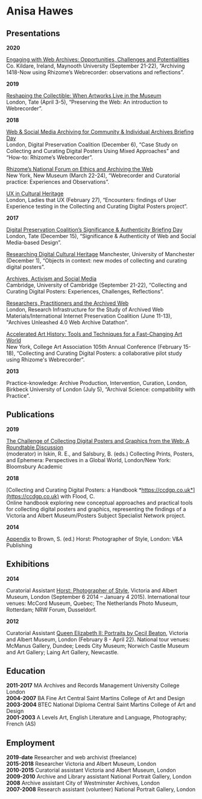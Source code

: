 # Anisa Hawes

## Presentations

**2020**  

[Engaging with Web Archives: Opportunities, Challenges and Potentialities](https://ewaconference.com/
)  
Co. Kildare, Ireland, Maynooth University (September 21-22), “Archiving 1418-Now using Rhizome’s Webrecorder: observations and reflections”.

**2019**  

[Reshaping the Collectible: When Artworks Live in the Museum](https://www.tate.org.uk/whats-on/tate-modern/tate-exchange/workshop/lives-net-art)  
London, Tate (April 3-5), “Preserving the Web: An introduction to Webrecorder”.


**2018**  

[Web & Social Media Archiving for Community & Individual Archives Briefing Day](https://www.dpconline.org/events/web-social-media-archiving-for-community-individual-archives)  
London, Digital Preservation Coalition (December 6), “Case Study on Collecting and Curating Digital Posters Using Mixed Approaches” and “How-to: Rhizome’s Webrecorder”.


[Rhizome’s National Forum on Ethics and Archiving the Web](https://eaw.rhizome.org)  
New York, New Museum (March 22-24), “Webrecorder and Curatorial practice: Experiences and Observations”.

[UX in Cultural Heritage](https://www.eventbrite.co.uk/e/ux-in-cultural-heritage-tickets-42824805145#)  
London, Ladies that UX (February 27), “Encounters: findings of User Experience testing in the Collecting and Curating Digital Posters project”.

**2017**  

[Digital Preservation Coalition’s Significance & Authenticity Briefing Day](https://dpconline.org/events/past-events/sigauthbd)  
London, Tate (December 15), “Significance & Authenticity of Web and Social Media-based Design”. 

[Researching Digital Cultural Heritage](http://documents.manchester.ac.uk/display.aspx?DocID=33837)
Manchester, University of Manchester (December 1), “Objects in context: new modes of collecting and curating digital posters”. 

[Archives, Activism and Social Media](https://bit.ly/2UKP6lt)  
Cambridge, University of Cambridge (September 21-22), “Collecting and Curating Digital Posters: Experiences, Challenges, Reflections”.  

[Researchers, Practitioners and the Archived Web](http://archivesunleashed.com/)  
London, Research Infrastructure for the Study of Archived Web Materials/International Internet Preservation Coalition (June 11-13), "Archives Unleashed 4.0 Web Archive Datathon".

[Accelerated Art History: Tools and Techniques for a Fast-Changing Art World](https://www.collegeart.org/pdf/conference/conference-program-2017.pdf)  
New York, College Art Association 105th Annual Conference (February 15-18), “Collecting and Curating Digital Posters: a collaborative pilot study using Rhizome's Webrecorder”.


**2013**
 
Practice-knowledge: Archive Production, Intervention, Curation, London, Birkbeck University of London (July 5), “Archival Science: compatibility with Practice”.

## Publications

**2019**

[The Challenge of Collecting Digital Posters and Graphics from the Web: A Roundtable Discussion](https://www.bloomsbury.com/uk/collecting-prints-posters-and-ephemera-9781501338496/)  
(moderator) in Iskin, R. E., and Salsbury, B. (eds.) Collecting Prints, Posters, and Ephemera: Perspectives in a Global World, London/New York: Bloomsbury Academic

**2018**

[Collecting and Curating Digital Posters: a Handbook *https://ccdgp.co.uk*](https://ccdgp.co.uk) with Flood, C.  
Online handbook exploring new conceptual approaches and practical tools for collecting digital posters and graphics, representing the findings of a Victoria and Albert Museum/Posters Subject Specialist Network project.

**2014**  

[Appendix](https://nal-vam.on.worldcat.org/oclc/1008520807)
to Brown, S. (ed.) Horst: Photographer of Style, London: V&A Publishing


## Exhibitions

**2014**

Curatorial Assistant [Horst: Photographer of Style](http://www.vam.ac.uk/content/exhibitions/exhibition-horst-photographer-of-style/about-the-exhibition/), Victoria and Albert Museum, London (September 6 2014 – January 4 2015). International tour venues: McCord Museum, Quebec; The Netherlands Photo Museum, Rotterdam; NRW Forum, Dusseldorf.

**2012**

Curatorial Assistant [Queen Elizabeth II: Portraits by Cecil Beaton](http://www.vam.ac.uk/content/exhibitions/cecilbeaton/about-the-exhibition/), Victoria and Albert Museum, London (February 8 - April 22). National tour venues: McManus Gallery, Dundee; Leeds City Museum; Norwich Castle Museum and Art Gallery; Laing Art Gallery, Newcastle.


## Education

**2011-2017**	MA Archives and Records Management University College London  
**2004-2007**	BA Fine Art Central Saint Martins College of Art and Design  
**2003-2004**	BTEC National Diploma Central Saint Martins College of Art and Design  
**2001-2003**	A Levels Art, English Literature and Language, Photography; French (AS)  


## Employment

**2019-date**	Researcher and web archivist (freelance)  
**2015-2018**	Researcher Victoria and Albert Museum, London  
**2010-2015**	Curatorial assistant Victoria and Albert Museum, London  
**2009-2010** 	Archive and Library assistant National Portrait Gallery, London  
**2008**		Archive assistant City of Westminster Archives, London  
**2007-2008**	Research assistant (volunteer) National Portrait Gallery, London  

